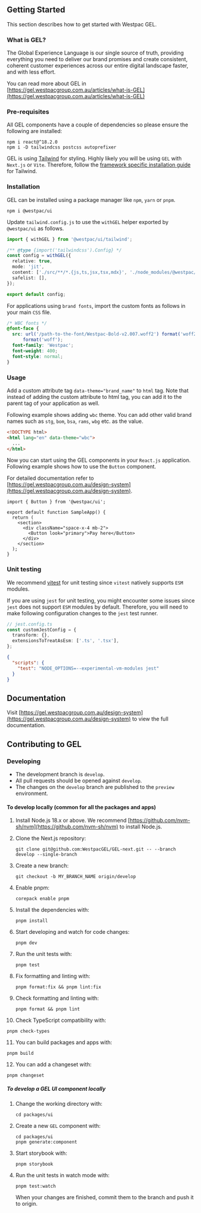 ## Getting Started

This section describes how to get started with Westpac GEL.

### What is GEL?

The Global Experience Language is our single source of truth, providing everything you need to deliver our brand promises and create consistent, coherent customer experiences across our entire digital landscape faster, and with less effort.

You can read more about GEL in [https://gel.westpacgroup.com.au/articles/what-is-GEL](https://gel.westpacgroup.com.au/articles/what-is-GEL)

### Pre-requisites

All GEL components have a couple of dependencies so please ensure the following are installed:

```
npm i react@^18.2.0
npm i -D tailwindcss postcss autoprefixer
```

GEL is using [Tailwind](https://tailwindcss.com/docs/installation) for styling. Highly likely you will be using `GEL` with `Next.js` or `Vite`. Therefore, follow the [framework specific installation guide](https://tailwindcss.com/docs/installation/framework-guides) for Tailwind.

### Installation

GEL can be installed using a package manager like `npm`, `yarn` or `pnpm`.

```
npm i @westpac/ui
```

Update `tailwind.config.js` to use the `withGEL` helper exported by `@westpac/ui` as follows.

```ts
import { withGEL } from '@westpac/ui/tailwind';

/** @type {import('tailwindcss').Config} */
const config = withGEL({
  relative: true,
  mode: 'jit',
  content: ['./src/**/*.{js,ts,jsx,tsx,mdx}', './node_modules/@westpac/ui/src/**/*.{js,ts,jsx,tsx,mdx}'],
  safelist: [],
});

export default config;
```

For applications using `brand fonts`, import the custom fonts as follows in your main `CSS` file.

```css
/* WBC fonts */
@font-face {
  src: url('/path-to-the-font/Westpac-Bold-v2.007.woff2') format('woff2'), url('/path-to-the-font/Westpac-Bold-v2.007.woff')
      format('woff');
  font-family: 'Westpac';
  font-weight: 400;
  font-style: normal;
}
```

### Usage

Add a custom attribute tag `data-theme="brand_name"` to `html` tag. Note that instead of adding the custom attribute to html tag, you can add it to the parent tag of your application as well.

Following example shows adding `wbc` theme. You can add other valid brand names such as `stg`, `bom`, `bsa`, `rams`, `wbg` etc. as the value.

```html
<!DOCTYPE html>
<html lang="en" data-theme="wbc">
  ...
</html>
```

Now you can start using the GEL components in your `React.js` application. Following example shows how to use the `Button` component.

For detailed documentation refer to [https://gel.westpacgroup.com.au/design-system](https://gel.westpacgroup.com.au/design-system).

```tsx
import { Button } from '@westpac/ui';

export default function SampleApp() {
  return (
    <section>
      <div className="space-x-4 mb-2">
        <Button look="primary">Pay here</Button>
      </div>
    </section>
  );
}
```

### Unit testing

We recommend [vitest](https://vitest.dev/) for unit testing since `vitest` natively supports `ESM` modules.

If you are using `jest` for unit testing, you might encounter some issues since `jest` does not support `ESM` modules by default. Therefore, you will need to make following configuration changes to the `jest` test runner.

```ts
// jest.config.ts
const customJestConfig = {
  transform: {},
  extensionsToTreatAsEsm: ['.ts', '.tsx'],
};
```

```json
{
  "scripts": {
    "test": "NODE_OPTIONS=--experimental-vm-modules jest"
  }
}
```

## Documentation

Visit [https://gel.westpacgroup.com.au/design-system](https://gel.westpacgroup.com.au/design-system) to view the full documentation.

## Contributing to GEL

### Developing

- The development branch is `develop`.
- All pull requests should be opened against `develop`.
- The changes on the `develop` branch are published to the `preview` environment.

#### To develop locally (common for all the packages and apps)

1. Install Node.js 18.x or above. We recommend [https://github.com/nvm-sh/nvm](https://github.com/nvm-sh/nvm) to install Node.js.

2. Clone the Next.js repository:
   ```
   git clone git@github.com:WestpacGEL/GEL-next.git -- --branch develop --single-branch
   ```
3. Create a new branch:
   ```
   git checkout -b MY_BRANCH_NAME origin/develop
   ```
4. Enable pnpm:
   ```
   corepack enable pnpm
   ```
5. Install the dependencies with:
   ```
   pnpm install
   ```
6. Start developing and watch for code changes:
   ```
   pnpm dev
   ```
7. Run the unit tests with:
   ```
   pnpm test
   ```
8. Fix formatting and linting with:
   ```
   pnpm format:fix && pnpm lint:fix
   ```
9. Check formatting and linting with:
   ```
   pnpm format && pnpm lint
   ```
10. Check TypeScript compatibility with:

```
pnpm check-types
```

11. You can build packages and apps with:

```
pnpm build
```

12. You can add a changeset with:

```
pnpm changeset
```

##### To develop a GEL UI component locally

1. Change the working directory with:
   ```
   cd packages/ui
   ```
2. Create a new `GEL` component with:
   ```
   cd packages/ui
   pnpm generate:component
   ```
3. Start storybook with:
   ```
   pnpm storybook
   ```
4. Run the unit tests in watch mode with:
   ```
   pnpm test:watch
   ```
   When your changes are finished, commit them to the branch and push it to origin.
